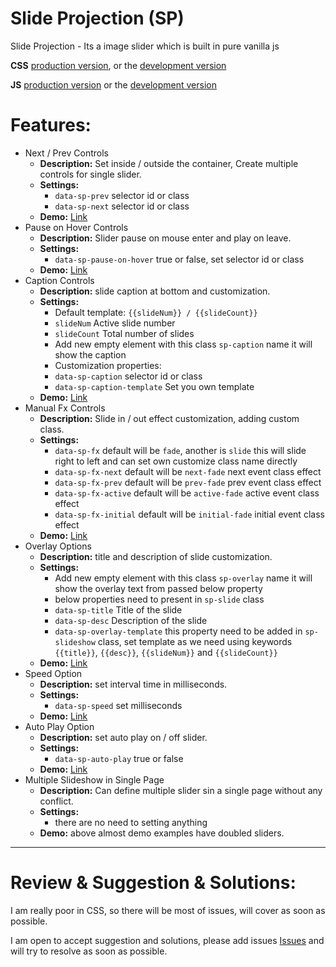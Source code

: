 # Slide Projection (SP)
Slide Projection - Its a image slider which is built in pure vanilla js

**CSS** [production version](https://cdn.jsdelivr.net/gh/turivishal/Slide-Projection-Vanilla-JS/build/slide-projection.styles.min.css), or the [development version](https://cdn.jsdelivr.net/gh/turivishal/Slide-Projection-Vanilla-JS/build/slide-projection.styles.css)

**JS** [production version](https://cdn.jsdelivr.net/gh/turivishal/Slide-Projection-Vanilla-JS@master/build/slide-projection.vanilla.min.js) or the [development version](https://cdn.jsdelivr.net/gh/turivishal/Slide-Projection-Vanilla-JS@master/build/slide-projection.vanilla.js) 

# Features:

- Next / Prev Controls
  - **Description:** Set inside / outside the container, Create multiple controls for single slider.
  - **Settings:**
    - `data-sp-prev` selector id or class
    - `data-sp-next` selector id or class
  - **Demo:** [Link](https://github.com/turivishal/Slide-Projection-Vanilla-JS/blob/master/demos/sp-next-prev-controls-slideshow.html)
- Pause on Hover Controls
  - **Description:** Slider pause on mouse enter and play on leave.
  - **Settings:**
    - `data-sp-pause-on-hover` true or false, set selector id or class
  - **Demo:** [Link](https://github.com/turivishal/Slide-Projection-Vanilla-JS/blob/master/demos/sp-pause-on-hover-slideshow.html)
- Caption Controls
  - **Description:** slide caption at bottom and customization.
  - **Settings:**
    - Default template: `{{slideNum}} / {{slideCount}}`
    - `slideNum` Active slide number
    - `slideCount` Total number of slides
    - Add new empty element with this class `sp-caption` name it will show the caption
    - Customization properties:
    - `data-sp-caption` selector id or class
    - `data-sp-caption-template` Set you own template
  - **Demo:** [Link](http://github.com/turivishal/Slide-Projection-Vanilla-JS/blob/master/demos/sp-caption-slideshow.html)
- Manual Fx Controls
  - **Description:** Slide in / out effect customization, adding custom class.
  - **Settings:**
    - `data-sp-fx` default will be `fade`, another is `slide` this will slide right to left and can set own customize class name directly
    - `data-sp-fx-next` default will be `next-fade` next event class effect 
    - `data-sp-fx-prev` default will be `prev-fade` prev event class effect 
    - `data-sp-fx-active` default will be `active-fade` active event class effect 
    - `data-sp-fx-initial` default will be `initial-fade` initial event class effect 
  - **Demo:** [Link](https://github.com/turivishal/Slide-Projection-Vanilla-JS/blob/master/demos/sp-manual-fx-slideshow.html)
- Overlay Options
  - **Description:** title and description of slide customization.
  - **Settings:**
    - Add new empty element with this class `sp-overlay` name it will show the overlay text from passed below property
    - below properties need to present in `sp-slide` class
    - `data-sp-title` Title of the slide
    - `data-sp-desc` Description of the slide
    - `data-sp-overlay-template` this property need to be added in `sp-slideshow` class, set template as we need using keywords `{{title}}`, `{{desc}}`, `{{slideNum}}` and `{{slideCount}}`
  - **Demo:** [Link](https://github.com/turivishal/Slide-Projection-Vanilla-JS/blob/master/demos/sp-overlay-slideshow.html)
- Speed Option
  - **Description:** set interval time in milliseconds.
  - **Settings:**
    - `data-sp-speed` set milliseconds
  - **Demo:** [Link](https://github.com/turivishal/Slide-Projection-Vanilla-JS/blob/master/demos/sp-speed-autoplay-slideshow.html)
- Auto Play Option
  - **Description:** set auto play on / off slider.
  - **Settings:**
    - `data-sp-auto-play` true or false
  - **Demo:** [Link](https://github.com/turivishal/Slide-Projection-Vanilla-JS/blob/master/demos/sp-speed-autoplay-slideshow.html)
- Multiple Slideshow in Single Page
  - **Description:** Can define multiple slider sin a single page without any conflict.
  - **Settings:**
    - there are no need to setting anything 
  - **Demo:** above almost demo examples have doubled sliders.

---

# Review & Suggestion & Solutions:

I am really poor in CSS, so there will be most of issues, will cover as soon as possible.

I am open to accept suggestion and solutions, please add issues [Issues](https://github.com/turivishal/Slide-Projection-Vanilla-JS/issues) and will try to resolve as soon as possible.
